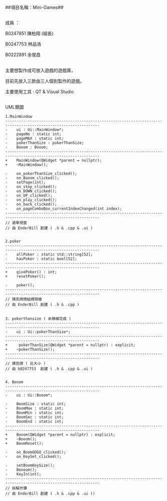 ##項目名稱：Mini-Games##


##
成員 ：

B0247851 陳柏翔 (組長)

B0247753 林品浩

B0222891 余俊昌
##
主要想製作成可放入遊戲的遊戲庫，

目前先放入三款由三人個別製作的遊戲。

主要使用工具 : QT & Visual Studio
##
UML類圖

	1.MainWindow
	----------------------------------------------------------------------------------------------------------------
	-    ui : Ui::MainWindow*;
	-    pageNo : static int;
	-    pageMAX : static int;
	-    pokerThanSize : pokerThanSize;
	-    Booom : Booom;
	----------------------------------------------------------------------------------------------------------------
	+    MainWindow(QWidget *parent = nullptr);
	+    ~MainWindow();

	-    on_pokerThanSize_clicked();
	-    on_Booom_clicked();
	-    setPage(int);
	-    on_stop_clicked();
	-    on_DOWN_clicked();
	-    on_UP_clicked();
	-    on_play_clicked();
	-    on_back_clicked();
	-    on_pageComboBox_currentIndexChanged(int index);
	----------------------------------------------------------------------------------------------------------------
	// 選單視窗
	// 由 EnderBill 創建 ( .h & .cpp & .ui )


	2.poker
	----------------------------------------------------------------------------------------------------------------
	-    allPoker : static std::string[52];
	-    hasPoker : static bool[52];
	----------------------------------------------------------------------------------------------------------------
	+    givePoker() : int;
	+    resetPoker();

	-    poker();
	----------------------------------------------------------------------------------------------------------------
	// 撲克牌牌組標頭檔
	// 由 EnderBill 創建 ( .h & .cpp )


	3. pokerthansize ( 未移植完成 )
	----------------------------------------------------------------------------------------------------------------
	-    ui : Ui::pokerThanSize*;
	----------------------------------------------------------------------------------------------------------------
	+     pokerThanSize(QWidget *parent = nullptr) : explicit;
	+    ~pokerThanSize();
	----------------------------------------------------------------------------------------------------------------
	// 撲克牌 ( 比大小 )
	// 由 b0247753  創建 ( .h & .cpp & .ui )
	
	
	4. Booom
	----------------------------------------------------------------------------------------------------------------
	-    ui : Ui::Booom*;

	-    BoomSize : static int;
	-    BoomMax : static int;
	-    BoomMin : static int;
	-    BoomSec : static int;
	-    BoomEnd : static int;
	----------------------------------------------------------------------------------------------------------------
	+    Booom(QWidget *parent = nullptr) : explicit;
	+    ~Booom();
	+    BoomReset();

	-    on_BoomGOGO_clicked();
	-    on_KeySet_clicked();

	-    setBoomKeySize();
	-    Boooom();
	-    KeyIn(int);
	----------------------------------------------------------------------------------------------------------------
	// 拆解炸彈
	// 由 EnderBill 創建 ( .h & .cpp & .ui ))
